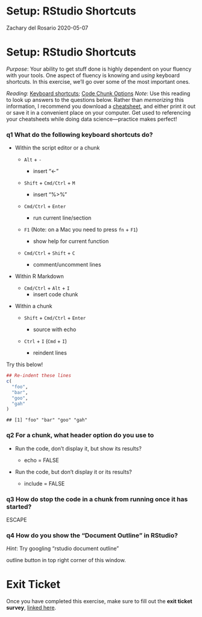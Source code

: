 Setup: RStudio Shortcuts
================
Zachary del Rosario
2020-05-07

# Setup: RStudio Shortcuts

*Purpose*: Your ability to get stuff done is highly dependent on your
fluency with your tools. One aspect of fluency is knowing and *using*
keyboard shortcuts. In this exercise, we’ll go over some of the most
important ones.

*Reading*: [Keyboard
shortcuts](https://support.rstudio.com/hc/en-us/articles/200711853-Keyboard-Shortcuts);
[Code Chunk Options](https://rmarkdown.rstudio.com/lesson-3.html)
*Note*: Use this reading to look up answers to the questions below.
Rather than *memorizing* this information, I recommend you download a
[cheatsheet](https://rstudio.com/wp-content/uploads/2016/01/rstudio-IDE-cheatsheet.pdf),
and either print it out or save it in a convenient place on your
computer. Get used to referencing your cheatsheets while doing data
science—practice makes perfect!

### **q1** What do the following keyboard shortcuts do?

- Within the script editor or a chunk

  - `Alt` + `-`

    - insert “\<-”

  - `Shift` + `Cmd/Ctrl` + `M`

    - insert “%\>%”

  - `Cmd/Ctrl` + `Enter`

    - run current line/section

  - `F1` (Note: on a Mac you need to press `fn` + `F1`)

    - show help for current function

  - `Cmd/Ctrl` + `Shift` + `C`

    - comment/uncomment lines

- Within R Markdown

  - `Cmd/Ctrl` + `Alt` + `I`
    - insert code chunk

- Within a chunk

  - `Shift` + `Cmd/Ctrl` + `Enter`

    - source with echo

  - `Ctrl` + `I` (`Cmd` + `I`)

    - reindent lines

Try this below!

``` r
## Re-indent these lines
c(
  "foo",
  "bar",
  "goo",
  "gah"
)
```

    ## [1] "foo" "bar" "goo" "gah"

### **q2** For a chunk, what header option do you use to

- Run the code, don’t display it, but show its results?

  - echo = FALSE

- Run the code, but don’t display it or its results?

  - include = FALSE

### **q3** How do stop the code in a chunk from running once it has started?

ESCAPE

### **q4** How do you show the “Document Outline” in RStudio?

*Hint*: Try googling “rstudio document outline”

outline button in top right corner of this window.

<!-- include-exit-ticket -->

# Exit Ticket

<!-- -------------------------------------------------- -->

Once you have completed this exercise, make sure to fill out the **exit
ticket survey**, [linked
here](https://docs.google.com/forms/d/e/1FAIpQLSeuq2LFIwWcm05e8-JU84A3irdEL7JkXhMq5Xtoalib36LFHw/viewform?usp=pp_url&entry.693978880=e-setup04-rstudio-shortcuts-assignment.Rmd).
